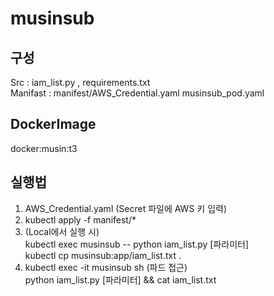 # musinsub
## 구성
Src : iam_list.py , requirements.txt   
Manifast : manifest/AWS_Credential.yaml musinsub_pod.yaml
## DockerImage
docker:musin:t3

## 실행법
1. AWS_Credential.yaml (Secret 파일에 AWS 키 입력)    
2. kubectl apply -f manifest/*   
3. (Local에서 실행 시)   
   kubectl exec musinsub -- python iam_list.py [파라미터]   
   kubectl cp musinsub:app/iam_list.txt .
4. kubectl exec -it musinsub sh (파드 접근)   
   python iam_list.py [파라미터] && cat iam_list.txt
